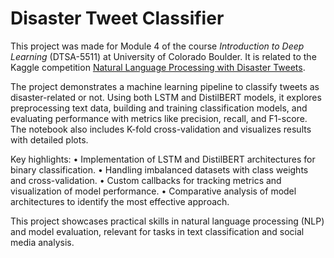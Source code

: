# Disaster Tweet Classifier

This project was made for Module 4 of the course *Introduction to Deep Learning* (DTSA-5511) at University of Colorado Boulder. It is related to the Kaggle competition [Natural Language Processing with Disaster Tweets](https://www.kaggle.com/competitions/nlp-getting-started).

The project demonstrates a machine learning pipeline to classify tweets as disaster-related or not. Using both LSTM and DistilBERT models, it explores preprocessing text data, building and training classification models, and evaluating performance with metrics like precision, recall, and F1-score. The notebook also includes K-fold cross-validation and visualizes results with detailed plots.

Key highlights:
	•	Implementation of LSTM and DistilBERT architectures for binary classification.
	•	Handling imbalanced datasets with class weights and cross-validation.
	•	Custom callbacks for tracking metrics and visualization of model performance.
	•	Comparative analysis of model architectures to identify the most effective approach.

This project showcases practical skills in natural language processing (NLP) and model evaluation, relevant for tasks in text classification and social media analysis.

